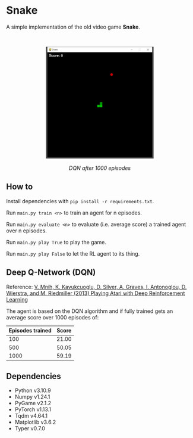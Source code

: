 # Snake

A simple implementation of the old video game **Snake**.

<br>

<p align="center"><img src="img/screenshot_1000.gif?raw=true" height="300"></p>
<p align="center"><em>DQN after 1000 episodes</em></p>


## How to

Install dependencies with    ```pip install -r requirements.txt```.

Run    ```main.py train <n>```    to train an agent for n episodes.

Run    ```main.py evaluate <n>```    to evaluate (i.e. average score) a trained agent over n episodes.

Run    ```main.py play True```    to play the game.

Run    ```main.py play False```    to let the RL agent to its thing.


## Deep Q-Network (DQN)

Reference: [V. Mnih, K. Kavukcuoglu, D. Silver, A. Graves, I. Antonoglou, D. Wierstra, and M. Riedmiller (2013) Playing Atari with Deep Reinforcement Learning](https://arxiv.org/abs/1312.5602)

The agent is based on the DQN algorithm and if fully trained gets an average score over 1000 episodes of:

| Episodes trained  | Score |
|-------------------|:-----:|
| 100               | 21.00 |
| 500               | 50.05 |
| 1000              | 59.19 |


## Dependencies

- Python v3.10.9
- Numpy v1.24.1
- PyGame v2.1.2
- PyTorch v1.13.1
- Tqdm v4.64.1
- Matplotlib v3.6.2
- Typer v0.7.0
